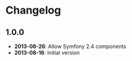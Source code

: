 Changelog
=========

1.0.0
------------

* **2013-08-26**: Allow Symfony 2.4 components
* **2013-08-16**: Initial version
